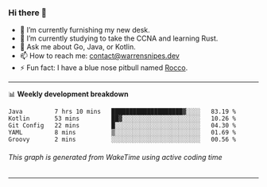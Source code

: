 ### Hi there 👋

- 🔭 I’m currently furnishing my new desk.
- 🌱 I’m currently studying to take the CCNA and learning Rust.
- 💬 Ask me about Go, Java, or Kotlin.
- 📫 How to reach me: contact@warrensnipes.dev
- ⚡ Fun fact: I have a blue nose pitbull named [Rocco](https://i.imgur.com/iLsSCKu.jpg).

-------

📊 **Weekly development breakdown**
<!--START_SECTION:waka-->
```text
Java         7 hrs 10 mins   ████████████████████▓░░░░   83.19 % 
Kotlin       53 mins         ██▓░░░░░░░░░░░░░░░░░░░░░░   10.26 % 
Git Config   22 mins         █░░░░░░░░░░░░░░░░░░░░░░░░   04.30 % 
YAML         8 mins          ▒░░░░░░░░░░░░░░░░░░░░░░░░   01.69 % 
Groovy       2 mins          ░░░░░░░░░░░░░░░░░░░░░░░░░   00.56 % 
```
<!--END_SECTION:waka-->
###### *This graph is generated from WakeTime using active coding time*
-------

